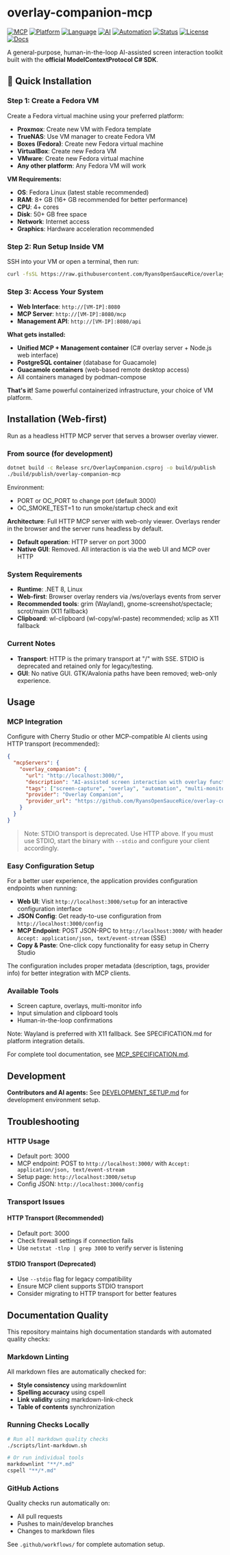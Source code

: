 # overlay-companion-mcp

[![MCP](https://img.shields.io/badge/MCP-Model%20Context%20Protocol-FF6B35?style=for-the-badge&logo=anthropic)](https://modelcontextprotocol.io/)
[![Platform](https://img.shields.io/badge/platform-Web%20(HTTP%20MCP)-00ADD8?style=for-the-badge&logo=google-chrome)](https://modelcontextprotocol.io/)
[![Language](https://img.shields.io/badge/language-C%23-239120?style=for-the-badge&logo=csharp)](https://docs.microsoft.com/en-us/dotnet/csharp/)
[![AI](https://img.shields.io/badge/AI-Cherry%20Studio%20Compatible-4285F4?style=for-the-badge&logo=openai)](https://cherry-studio.ai/)
[![Automation](https://img.shields.io/badge/automation-Human%20in%20Loop-28A745?style=for-the-badge&logo=robot)](https://github.com/RyansOpenSauceRice/overlay-companion-mcp)
[![Status](https://img.shields.io/badge/status-development-yellow?style=for-the-badge&logo=github)](https://github.com/RyansOpenSauceRice/overlay-companion-mcp)
[![License](https://img.shields.io/badge/license-GPL--3.0-blue?style=for-the-badge)](https://www.gnu.org/licenses/gpl-3.0.html)
[![Docs](https://img.shields.io/badge/docs-specification-green?style=for-the-badge&logo=markdown)](https://github.com/RyansOpenSauceRice/overlay-companion-mcp/blob/main/SPECIFICATION.md)

A general-purpose, human-in-the-loop AI-assisted screen interaction toolkit built with the **official ModelContextProtocol C# SDK**.

## 🚀 Quick Installation

### Step 1: Create a Fedora VM
Create a Fedora virtual machine using your preferred platform:
- **Proxmox**: Create new VM with Fedora template
- **TrueNAS**: Use VM manager to create Fedora VM
- **Boxes (Fedora)**: Create new Fedora virtual machine
- **VirtualBox**: Create new Fedora VM
- **VMware**: Create new Fedora virtual machine
- **Any other platform**: Any Fedora VM will work

**VM Requirements:**
- **OS**: Fedora Linux (latest stable recommended)
- **RAM**: 8+ GB (16+ GB recommended for better performance)
- **CPU**: 4+ cores
- **Disk**: 50+ GB free space
- **Network**: Internet access
- **Graphics**: Hardware acceleration recommended

### Step 2: Run Setup Inside VM
SSH into your VM or open a terminal, then run:
```bash
curl -fsSL https://raw.githubusercontent.com/RyansOpenSauceRice/overlay-companion-mcp/main/setup.sh | bash
```

### Step 3: Access Your System
- **Web Interface**: `http://[VM-IP]:8080`
- **MCP Server**: `http://[VM-IP]:8080/mcp`
- **Management API**: `http://[VM-IP]:8080/api`

**What gets installed:**
- **Unified MCP + Management container** (C# overlay server + Node.js web interface)
- **PostgreSQL container** (database for Guacamole)
- **Guacamole containers** (web-based remote desktop access)
- All containers managed by podman-compose

**That's it!** Same powerful containerized infrastructure, your choice of VM platform.

## Installation (Web-first)

Run as a headless HTTP MCP server that serves a browser overlay viewer.

### From source (for development)
```bash
dotnet build -c Release src/OverlayCompanion.csproj -o build/publish
./build/publish/overlay-companion-mcp
```

Environment:
- PORT or OC_PORT to change port (default 3000)
- OC_SMOKE_TEST=1 to run smoke/startup check and exit


**Architecture**: Full HTTP MCP server with web-only viewer. Overlays render in the browser and the server runs headless by default.
- **Default operation**: HTTP server on port 3000
- **Native GUI**: Removed. All interaction is via the web UI and MCP over HTTP

### System Requirements
- **Runtime**: .NET 8, Linux
- **Web-first**: Browser overlay renders via /ws/overlays events from server
- **Recommended tools**: grim (Wayland), gnome-screenshot/spectacle; scrot/maim (X11 fallback)
- **Clipboard**: wl-clipboard (wl-copy/wl-paste) recommended; xclip as X11 fallback

### Current Notes
- **Transport**: HTTP is the primary transport at "/" with SSE. STDIO is deprecated and retained only for legacy/testing.
- **GUI**: No native GUI. GTK/Avalonia paths have been removed; web-only experience.

## Usage

### MCP Integration
Configure with Cherry Studio or other MCP-compatible AI clients using HTTP transport (recommended):

```json
{
  "mcpServers": {
    "overlay_companion": {
      "url": "http://localhost:3000/",
      "description": "AI-assisted screen interaction with overlay functionality for multi-monitor setups",
      "tags": ["screen-capture", "overlay", "automation", "multi-monitor", "web", "http", "sse", "linux"],
      "provider": "Overlay Companion",
      "provider_url": "https://github.com/RyansOpenSauceRice/overlay-companion-mcp"
    }
  }
}
```

> Note: STDIO transport is deprecated. Use HTTP above. If you must use STDIO, start the binary with `--stdio` and configure your client accordingly.

### Easy Configuration Setup

For a better user experience, the application provides configuration endpoints when running:

- **Web UI**: Visit `http://localhost:3000/setup` for an interactive configuration interface
- **JSON Config**: Get ready-to-use configuration from `http://localhost:3000/config`
- **MCP Endpoint**: POST JSON-RPC to `http://localhost:3000/` with header `Accept: application/json, text/event-stream` (SSE)
- **Copy & Paste**: One-click copy functionality for easy setup in Cherry Studio

The configuration includes proper metadata (description, tags, provider info) for better integration with MCP clients.

### Available Tools
- Screen capture, overlays, multi-monitor info
- Input simulation and clipboard tools
- Human-in-the-loop confirmations

Note: Wayland is preferred with X11 fallback. See SPECIFICATION.md for platform integration details.

For complete tool documentation, see [MCP_SPECIFICATION.md](MCP_SPECIFICATION.md).

## Development

**Contributors and AI agents:** See [DEVELOPMENT_SETUP.md](docs/DEVELOPMENT_SETUP.md) for development environment setup.

## Troubleshooting

### HTTP Usage
- Default port: 3000
- MCP endpoint: POST to `http://localhost:3000/` with `Accept: application/json, text/event-stream`
- Setup page: `http://localhost:3000/setup`
- Config JSON: `http://localhost:3000/config`

### Transport Issues

#### HTTP Transport (Recommended)
- Default port: 3000
- Check firewall settings if connection fails
- Use `netstat -tlnp | grep 3000` to verify server is listening

#### STDIO Transport (Deprecated)
- Use `--stdio` flag for legacy compatibility
- Ensure MCP client supports STDIO transport
- Consider migrating to HTTP transport for better features

## Documentation Quality

This repository maintains high documentation standards with automated quality checks:

### Markdown Linting

All markdown files are automatically checked for:
- **Style consistency** using markdownlint
- **Spelling accuracy** using cspell
- **Link validity** using markdown-link-check
- **Table of contents** synchronization

### Running Checks Locally

```bash
# Run all markdown quality checks
./scripts/lint-markdown.sh

# Or run individual tools
markdownlint "**/*.md"
cspell "**/*.md"
```

### GitHub Actions

Quality checks run automatically on:
- All pull requests
- Pushes to main/develop branches
- Changes to markdown files

See `.github/workflows/` for complete automation setup.
